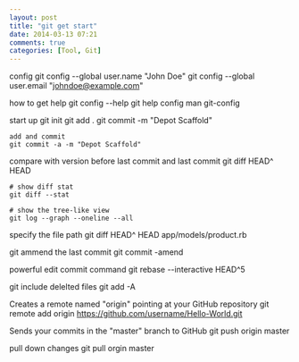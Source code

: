 ```yaml
---
layout: post
title: "git get start"
date: 2014-03-13 07:21
comments: true
categories: [Tool, Git]
---
```

config
    git config --global user.name "John Doe"
    git config --global user.email "johndoe@example.com"

how to get help
    git config --help
    git help config
    man git-config


start up
    git init
    git add .
    git commit -m "Depot Scaffold"

    add and commit
    git commit -a -m "Depot Scaffold"

compare with version before last commit and last commit
    git diff HEAD^ HEAD

    # show diff stat
    git diff --stat

    # show the tree-like view
    git log --graph --oneline --all

specify the file path
    git diff HEAD^ HEAD app/models/product.rb


git ammend the last commit
    git commit -amend

powerful edit commit command
    git rebase --interactive HEAD^5

git include delelted files
    git add -A


Creates a remote named "origin" pointing at your GitHub repository
    git remote add origin https://github.com/username/Hello-World.git

Sends your commits in the "master" branch to GitHub
    git push origin master

pull down changes
    git pull orgin master
